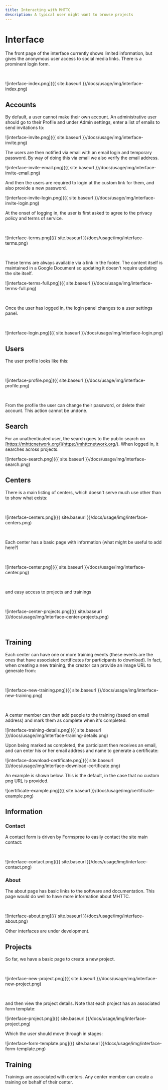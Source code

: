 ```yaml
---
title: Interacting with MHTTC
description: A typical user might want to browse projects
---
```


# Interface

The front page of the interface currently shows limited information, but
gives the anonymous user access to social media links. There is a prominent
login form.

<br>

![interface-index.png]({{ site.baseurl }}/docs/usage/img/interface-index.png)


## Accounts

By default, a user cannot make their own account. An administrative user
should go to their Profile and under Admin settings, enter a list of emails
to send invitations to:

![interface-invite.png]({{ site.baseurl }}/docs/usage/img/interface-invite.png)

The users are then notified via email with an email login and temporary password.
By way of doing this via email we also verify the email address.

![interface-invite-email.png]({{ site.baseurl }}/docs/usage/img/interface-invite-email.png)

And then the users are required to login at the custom link for them, and also provide
a new password. 

![interface-invite-login.png]({{ site.baseurl }}/docs/usage/img/interface-invite-login.png)

At the onset of logging in, the user is first asked to agree to the privacy policy
and terms of service. 

<br>

![interface-terms.png]({{ site.baseurl }}/docs/usage/img/interface-terms.png)

<br>

These terms are always available via a link in the footer. The content itself
is maintained in a Google Document so updating it doesn't require updating the 
site itself.

![interface-terms-full.png]({{ site.baseurl }}/docs/usage/img/interface-terms-full.png)

<br>

Once the user has logged in, the login panel changes to a user settings panel.

<br>

![interface-login.png]({{ site.baseurl }}/docs/usage/img/interface-login.png)


## Users

The user profile looks like this:

<br>

![interface-profile.png]({{ site.baseurl }}/docs/usage/img/interface-profile.png)

<br>


From the profile the user can change their password, or delete their account.
This action cannot be undone.

## Search

For an unathenticated user, the search goes to the public search on [https://mhttcnetwork.org/](https://mhttcnetwork.org/).
When logged in, it searches across projects.

![interface-search.png]({{ site.baseurl }}/docs/usage/img/interface-search.png)

## Centers

There is a main listing of centers, which doesn't serve much use other than to
show what exists:

<br>

![interface-centers.png]({{ site.baseurl }}/docs/usage/img/interface-centers.png)

<br>


Each center has a basic page with information (what might be useful to add here?)

<br>

![interface-center.png]({{ site.baseurl }}/docs/usage/img/interface-center.png)

<br>

and easy access to projects and trainings

<br>

![interface-center-projects.png]({{ site.baseurl }}/docs/usage/img/interface-center-projects.png)

<br>

## Training

Each center can have one or more training events (these events are the ones
that have associated certificates for participants to download). In fact, when creating
a new training, the creator can provide an image URL to generate from:

<br>

![interface-new-training.png]({{ site.baseurl }}/docs/usage/img/interface-new-training.png)

<br>

A center member can then add people to the training (based on email address) and mark
them as complete when it's completed.

![interface-training-details.png]({{ site.baseurl }}/docs/usage/img/interface-training-details.png)

Upon being marked as completed, the participant then receives an email, and can enter his or her email address and name
to generate a certificate:

![interface-download-certificate.png]({{ site.baseurl }}/docs/usage/img/interface-download-certificate.png)

An example is shown below. This is the default, in the case that no custom png URL is provided.

![certificate-example.png]({{ site.baseurl }}/docs/usage/img/certificate-example.png)


## Information

### Contact

A contact form is driven by Formspree to easily contact the site main contact:

<br>

![interface-contact.png]({{ site.baseurl }}/docs/usage/img/interface-contact.png)


### About

The about page has basic links to the software and documentation. This page would
do well to have more information about MHTTC.

<br>

![interface-about.png]({{ site.baseurl }}/docs/usage/img/interface-about.png)


Other interfaces are under development.

## Projects

So far, we have a basic page to create a new project.

<br>

![interface-new-project.png]({{ site.baseurl }}/docs/usage/img/interface-new-project.png)


<br>

and then view the project details. Note that each project has an associated form
template:

![interface-project.png]({{ site.baseurl }}/docs/usage/img/interface-project.png)

Which the user should move through in stages:

![interface-form-template.png]({{ site.baseurl }}/docs/usage/img/interface-form-template.png)

## Training

Trainings are associated with centers. Any center member can create a training on behalf
of their center.
